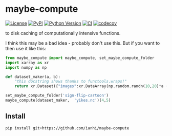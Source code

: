 # maybe-compute

[![License](https://img.shields.io/pypi/l/maybe-compute.svg?color=green)](https://github.com/ianhi/maybe-compute/raw/master/LICENSE)
[![PyPI](https://img.shields.io/pypi/v/maybe-compute.svg?color=green)](https://pypi.org/project/maybe-compute)
[![Python Version](https://img.shields.io/pypi/pyversions/maybe-compute.svg?color=green)](https://python.org)
[![CI](https://github.com/ianhi/maybe-compute/workflows/ci/badge.svg)](https://github.com/ianhi/maybe-compute/actions)
[![codecov](https://codecov.io/gh/ianhi/maybe-compute/branch/master/graph/badge.svg)](https://codecov.io/gh/ianhi/maybe-compute)

to disk caching of computationally intensive functions. 

I think this may be a bad idea - probably don't use this. But if you want to then use it like this:


```python
from maybe_compute import maybe_compute, set_maybe_compute_folder
import xarray as xr
import numpy as np

def dataset_maker(a, b):
    "this docstring shows thanks to functools.wraps!"
    return xr.Dataset({"images":xr.DataArray(np.random.randn(10,20)*a +b, dims=('a','b'))})

set_maybe_compute_folder('sign-flip-cartoon')
maybe_compute(dataset_maker,  'yikes.nc')(4,5)

```

## Install

```bash
pip install git+https://github.com/ianhi/maybe-compute
```

